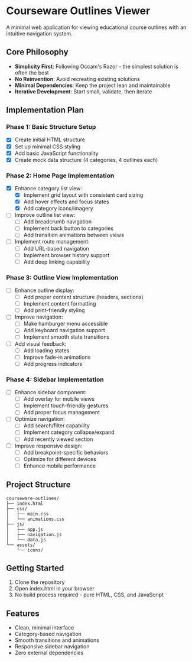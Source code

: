 # Courseware Outlines Viewer

A minimal web application for viewing educational course outlines with an intuitive navigation system.

## Core Philosophy

- **Simplicity First**: Following Occam's Razor - the simplest solution is often the best
- **No Reinvention**: Avoid recreating existing solutions
- **Minimal Dependencies**: Keep the project lean and maintainable
- **Iterative Development**: Start small, validate, then iterate

## Implementation Plan

### Phase 1: Basic Structure Setup
- [x] Create initial HTML structure
- [x] Set up minimal CSS styling
- [x] Add basic JavaScript functionality
- [x] Create mock data structure (4 categories, 4 outlines each)

### Phase 2: Home Page Implementation
- [x] Enhance category list view:
  - [x] Implement grid layout with consistent card sizing
  - [x] Add hover effects and focus states
  - [x] Add category icons/imagery
- [ ] Improve outline list view:
  - [ ] Add breadcrumb navigation
  - [ ] Implement back button to categories
  - [ ] Add transition animations between views
- [ ] Implement route management:
  - [ ] Add URL-based navigation
  - [ ] Implement browser history support
  - [ ] Add deep linking capability

### Phase 3: Outline View Implementation
- [ ] Enhance outline display:
  - [ ] Add proper content structure (headers, sections)
  - [ ] Implement content formatting
  - [ ] Add print-friendly styling
- [ ] Improve navigation:
  - [ ] Make hamburger menu accessible
  - [ ] Add keyboard navigation support
  - [ ] Implement smooth state transitions
- [ ] Add visual feedback:
  - [ ] Add loading states
  - [ ] Improve fade-in animations
  - [ ] Add progress indicators

### Phase 4: Sidebar Implementation
- [ ] Enhance sidebar component:
  - [ ] Add overlay for mobile views
  - [ ] Implement touch-friendly gestures
  - [ ] Add proper focus management
- [ ] Optimize navigation:
  - [ ] Add search/filter capability
  - [ ] Implement category collapse/expand
  - [ ] Add recently viewed section
- [ ] Improve responsive design:
  - [ ] Add breakpoint-specific behaviors
  - [ ] Optimize for different devices
  - [ ] Enhance mobile performance

## Project Structure

```
courseware-outlines/
├── index.html
├── css/
│   ├── main.css
│   └── animations.css
├── js/
│   ├── app.js
│   ├── navigation.js
│   └── data.js
└── assets/
    └── icons/
```

## Getting Started

1. Clone the repository
2. Open index.html in your browser
3. No build process required - pure HTML, CSS, and JavaScript

## Features

- Clean, minimal interface
- Category-based navigation
- Smooth transitions and animations
- Responsive sidebar navigation
- Zero external dependencies